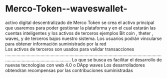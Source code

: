 # Merco-Token--waveswallet-
activo digital descentralizado de Merco Token 
se crea el activo principal que usaremos para  poder gestionar la plataforma y en el cual estarán las cuentas inteligentes y los activos de terceros ejemplos Bit coin , theter , waves, y de terceros bajos nuestro sistema. 
Los usuarios podrán vincularse para obtener información suministrado por la red  
Los activos de terceros son usados para validar transacciones 
................................................................................................................................................................................
Lo que se busca es facilitar el desarrollo de nuevas tecnologias con web 4.0 o DApp waves 
Los desarrolladores obtendran recompensas por las contribuciones suministradas 
